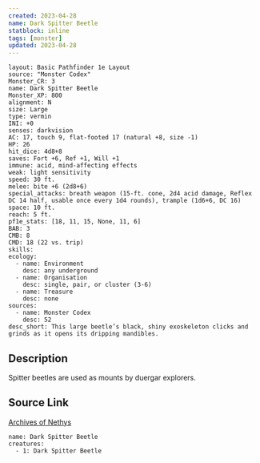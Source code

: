 ```yaml
---
created: 2023-04-28
name: Dark Spitter Beetle
statblock: inline
tags: [monster]
updated: 2023-04-28
---
```

```statblock
layout: Basic Pathfinder 1e Layout
source: "Monster Codex"
Monster_CR: 3
name: Dark Spitter Beetle
Monster_XP: 800
alignment: N
size: Large
type: vermin
INI: +0
senses: darkvision
AC: 17, touch 9, flat-footed 17 (natural +8, size -1)
HP: 26
hit_dice: 4d8+8
saves: Fort +6, Ref +1, Will +1
immune: acid, mind-affecting effects
weak: light sensitivity
speed: 30 ft.
melee: bite +6 (2d8+6)
special_attacks: breath weapon (15-ft. cone, 2d4 acid damage, Reflex DC 14 half, usable once every 1d4 rounds), trample (1d6+6, DC 16)
space: 10 ft.
reach: 5 ft.
pf1e_stats: [18, 11, 15, None, 11, 6]
BAB: 3
CMB: 8
CMD: 18 (22 vs. trip)
skills: 
ecology:
  - name: Environment
    desc: any underground
  - name: Organisation
    desc: single, pair, or cluster (3-6)
  - name: Treasure
    desc: none
sources:
  - name: Monster Codex
    desc: 52
desc_short: This large beetle’s black, shiny exoskeleton clicks and grinds as it opens its dripping mandibles.
```
## Description
Spitter beetles are used as mounts by duergar explorers.
## Source Link
[Archives of Nethys](https://aonprd.com/MonsterDisplay.aspx?ItemName=Dark%20Spitter%20Beetle)
```encounter-table
name: Dark Spitter Beetle
creatures:
  - 1: Dark Spitter Beetle
```
